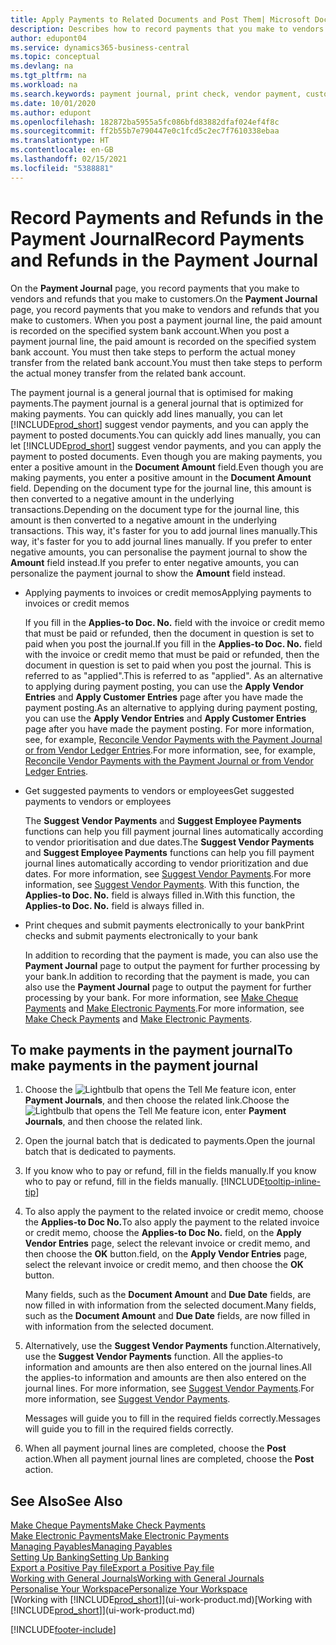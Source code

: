 ```yaml
---
title: Apply Payments to Related Documents and Post Them| Microsoft Docs
description: Describes how to record payments that you make to vendors and refunds that you make to customers.
author: edupont04
ms.service: dynamics365-business-central
ms.topic: conceptual
ms.devlang: na
ms.tgt_pltfrm: na
ms.workload: na
ms.search.keywords: payment journal, print check, vendor payment, customer refund, creditor, debt, balance due, AP
ms.date: 10/01/2020
ms.author: edupont
ms.openlocfilehash: 182872ba5955a5fc086bfd83882dfaf024ef4f8c
ms.sourcegitcommit: ff2b55b7e790447e0c1fcd5c2ec7f7610338ebaa
ms.translationtype: HT
ms.contentlocale: en-GB
ms.lasthandoff: 02/15/2021
ms.locfileid: "5388881"
---
```

# <a name="record-payments-and-refunds-in-the-payment-journal"></a><span data-ttu-id="28667-103">Record Payments and Refunds in the Payment Journal</span><span class="sxs-lookup"><span data-stu-id="28667-103">Record Payments and Refunds in the Payment Journal</span></span>

<span data-ttu-id="28667-104">On the **Payment Journal** page, you record payments that you make to vendors and refunds that you make to customers.</span><span class="sxs-lookup"><span data-stu-id="28667-104">On the **Payment Journal** page, you record payments that you make to vendors and refunds that you make to customers.</span></span> <span data-ttu-id="28667-105">When you post a payment journal line, the paid amount is recorded on the specified system bank account.</span><span class="sxs-lookup"><span data-stu-id="28667-105">When you post a payment journal line, the paid amount is recorded on the specified system bank account.</span></span> <span data-ttu-id="28667-106">You must then take steps to perform the actual money transfer from the related bank account.</span><span class="sxs-lookup"><span data-stu-id="28667-106">You must then take steps to perform the actual money transfer from the related bank account.</span></span>  

<span data-ttu-id="28667-107">The payment journal is a general journal that is optimised for making payments.</span><span class="sxs-lookup"><span data-stu-id="28667-107">The payment journal is a general journal that is optimized for making payments.</span></span> <span data-ttu-id="28667-108">You can quickly add lines manually, you can let [!INCLUDE[prod_short](includes/prod_short.md)] suggest vendor payments, and you can apply the payment to posted documents.</span><span class="sxs-lookup"><span data-stu-id="28667-108">You can quickly add lines manually, you can let [!INCLUDE[prod_short](includes/prod_short.md)] suggest vendor payments, and you can apply the payment to posted documents.</span></span> <span data-ttu-id="28667-109">Even though you are making payments, you enter a positive amount in the **Document Amount** field.</span><span class="sxs-lookup"><span data-stu-id="28667-109">Even though you are making payments, you enter a positive amount in the **Document Amount** field.</span></span> <span data-ttu-id="28667-110">Depending on the document type for the journal line, this amount is then converted to a negative amount in the underlying transactions.</span><span class="sxs-lookup"><span data-stu-id="28667-110">Depending on the document type for the journal line, this amount is then converted to a negative amount in the underlying transactions.</span></span> <span data-ttu-id="28667-111">This way, it's faster for you to add journal lines manually.</span><span class="sxs-lookup"><span data-stu-id="28667-111">This way, it's faster for you to add journal lines manually.</span></span> <span data-ttu-id="28667-112">If you prefer to enter negative amounts, you can personalise the payment journal to show the **Amount** field instead.</span><span class="sxs-lookup"><span data-stu-id="28667-112">If you prefer to enter negative amounts, you can personalize the payment journal to show the **Amount** field instead.</span></span>  

- <span data-ttu-id="28667-113">Applying payments to invoices or credit memos</span><span class="sxs-lookup"><span data-stu-id="28667-113">Applying payments to invoices or credit memos</span></span>

    <span data-ttu-id="28667-114">If you fill in the **Applies-to Doc. No.** field with the invoice or credit memo that must be paid or refunded, then the document in question is set to paid when you post the journal.</span><span class="sxs-lookup"><span data-stu-id="28667-114">If you fill in the **Applies-to Doc. No.** field with the invoice or credit memo that must be paid or refunded, then the document in question is set to paid when you post the journal.</span></span> <span data-ttu-id="28667-115">This is referred to as "applied".</span><span class="sxs-lookup"><span data-stu-id="28667-115">This is referred to as "applied".</span></span> <span data-ttu-id="28667-116">As an alternative to applying during payment posting, you can use the **Apply Vendor Entries** and **Apply Customer Entries** page after you have made the payment posting.</span><span class="sxs-lookup"><span data-stu-id="28667-116">As an alternative to applying during payment posting, you can use the **Apply Vendor Entries** and **Apply Customer Entries** page after you have made the payment posting.</span></span> <span data-ttu-id="28667-117">For more information, see, for example, [Reconcile Vendor Payments with the Payment Journal or from Vendor Ledger Entries](payables-how-apply-purchase-transactions-manually.md).</span><span class="sxs-lookup"><span data-stu-id="28667-117">For more information, see, for example, [Reconcile Vendor Payments with the Payment Journal or from Vendor Ledger Entries](payables-how-apply-purchase-transactions-manually.md).</span></span>  

- <span data-ttu-id="28667-118">Get suggested payments to vendors or employees</span><span class="sxs-lookup"><span data-stu-id="28667-118">Get suggested payments to vendors or employees</span></span>

    <span data-ttu-id="28667-119">The **Suggest Vendor Payments** and **Suggest Employee Payments** functions can help you fill payment journal lines automatically according to vendor prioritisation and due dates.</span><span class="sxs-lookup"><span data-stu-id="28667-119">The **Suggest Vendor Payments** and **Suggest Employee Payments** functions can help you fill payment journal lines automatically according to vendor prioritization and due dates.</span></span> <span data-ttu-id="28667-120">For more information, see [Suggest Vendor Payments](payables-how-suggest-vendor-payments.md).</span><span class="sxs-lookup"><span data-stu-id="28667-120">For more information, see [Suggest Vendor Payments](payables-how-suggest-vendor-payments.md).</span></span> <span data-ttu-id="28667-121">With this function, the **Applies-to Doc. No.** field is always filled in.</span><span class="sxs-lookup"><span data-stu-id="28667-121">With this function, the **Applies-to Doc. No.** field is always filled in.</span></span>  

- <span data-ttu-id="28667-122">Print cheques and submit payments electronically to your bank</span><span class="sxs-lookup"><span data-stu-id="28667-122">Print checks and submit payments electronically to your bank</span></span>

    <span data-ttu-id="28667-123">In addition to recording that the payment is made, you can also use the **Payment Journal** page to output the payment for further processing by your bank.</span><span class="sxs-lookup"><span data-stu-id="28667-123">In addition to recording that the payment is made, you can also use the **Payment Journal** page to output the payment for further processing by your bank.</span></span> <span data-ttu-id="28667-124">For more information, see [Make Cheque Payments](payables-how-work-checks.md) and [Make Electronic Payments](finance-make-payments-with-bank-data-conversion-service-or-sepa-credit-transfer.md#exporting-payments-to-a-bank-file).</span><span class="sxs-lookup"><span data-stu-id="28667-124">For more information, see [Make Check Payments](payables-how-work-checks.md) and [Make Electronic Payments](finance-make-payments-with-bank-data-conversion-service-or-sepa-credit-transfer.md#exporting-payments-to-a-bank-file).</span></span>  

## <a name="to-make-payments-in-the-payment-journal"></a><span data-ttu-id="28667-125">To make payments in the payment journal</span><span class="sxs-lookup"><span data-stu-id="28667-125">To make payments in the payment journal</span></span>

1. <span data-ttu-id="28667-126">Choose the ![Lightbulb that opens the Tell Me feature](media/ui-search/search_small.png "Tell me what you want to do") icon, enter **Payment Journals**, and then choose the related link.</span><span class="sxs-lookup"><span data-stu-id="28667-126">Choose the ![Lightbulb that opens the Tell Me feature](media/ui-search/search_small.png "Tell me what you want to do") icon, enter **Payment Journals**, and then choose the related link.</span></span>
2. <span data-ttu-id="28667-127">Open the journal batch that is dedicated to payments.</span><span class="sxs-lookup"><span data-stu-id="28667-127">Open the journal batch that is dedicated to payments.</span></span>
3. <span data-ttu-id="28667-128">If you know who to pay or refund, fill in the fields manually.</span><span class="sxs-lookup"><span data-stu-id="28667-128">If you know who to pay or refund, fill in the fields manually.</span></span> [!INCLUDE[tooltip-inline-tip](includes/tooltip-inline-tip_md.md)]
4. <span data-ttu-id="28667-129">To also apply the payment to the related invoice or credit memo, choose the **Applies-to Doc No.**</span><span class="sxs-lookup"><span data-stu-id="28667-129">To also apply the payment to the related invoice or credit memo, choose the **Applies-to Doc No.**</span></span> <span data-ttu-id="28667-130">field, on the **Apply Vendor Entries** page, select the relevant invoice or credit memo, and then choose the **OK** button.</span><span class="sxs-lookup"><span data-stu-id="28667-130">field, on the **Apply Vendor Entries** page, select the relevant invoice or credit memo, and then choose the **OK** button.</span></span>

    <span data-ttu-id="28667-131">Many fields, such as the **Document Amount** and **Due Date** fields, are now filled in with information from the selected document.</span><span class="sxs-lookup"><span data-stu-id="28667-131">Many fields, such as the **Document Amount** and **Due Date** fields, are now filled in with information from the selected document.</span></span>
5. <span data-ttu-id="28667-132">Alternatively, use the **Suggest Vendor Payments** function.</span><span class="sxs-lookup"><span data-stu-id="28667-132">Alternatively, use the **Suggest Vendor Payments** function.</span></span> <span data-ttu-id="28667-133">All the applies-to information and amounts are then also entered on the journal lines.</span><span class="sxs-lookup"><span data-stu-id="28667-133">All the applies-to information and amounts are then also entered on the journal lines.</span></span> <span data-ttu-id="28667-134">For more information, see [Suggest Vendor Payments](payables-how-suggest-vendor-payments.md).</span><span class="sxs-lookup"><span data-stu-id="28667-134">For more information, see [Suggest Vendor Payments](payables-how-suggest-vendor-payments.md).</span></span>

    <span data-ttu-id="28667-135">Messages will guide you to fill in the required fields correctly.</span><span class="sxs-lookup"><span data-stu-id="28667-135">Messages will guide you to fill in the required fields correctly.</span></span>
6.  <span data-ttu-id="28667-136">When all payment journal lines are completed, choose the **Post** action.</span><span class="sxs-lookup"><span data-stu-id="28667-136">When all payment journal lines are completed, choose the **Post** action.</span></span>

## <a name="see-also"></a><span data-ttu-id="28667-137">See Also</span><span class="sxs-lookup"><span data-stu-id="28667-137">See Also</span></span>
[<span data-ttu-id="28667-138">Make Cheque Payments</span><span class="sxs-lookup"><span data-stu-id="28667-138">Make Check Payments</span></span>](payables-how-work-checks.md)  
[<span data-ttu-id="28667-139">Make Electronic Payments</span><span class="sxs-lookup"><span data-stu-id="28667-139">Make Electronic Payments</span></span>](finance-make-payments-with-bank-data-conversion-service-or-sepa-credit-transfer.md#exporting-payments-to-a-bank-file)  
[<span data-ttu-id="28667-140">Managing Payables</span><span class="sxs-lookup"><span data-stu-id="28667-140">Managing Payables</span></span>](payables-manage-payables.md)  
[<span data-ttu-id="28667-141">Setting Up Banking</span><span class="sxs-lookup"><span data-stu-id="28667-141">Setting Up Banking</span></span>](bank-setup-banking.md)  
[<span data-ttu-id="28667-142">Export a Positive Pay file</span><span class="sxs-lookup"><span data-stu-id="28667-142">Export a Positive Pay file</span></span>](finance-how-positive-pay.md)  
[<span data-ttu-id="28667-143">Working with General Journals</span><span class="sxs-lookup"><span data-stu-id="28667-143">Working with General Journals</span></span>](ui-work-general-journals.md)  
[<span data-ttu-id="28667-144">Personalise Your Workspace</span><span class="sxs-lookup"><span data-stu-id="28667-144">Personalize Your Workspace</span></span>](ui-personalization-user.md)  
<span data-ttu-id="28667-145">[Working with [!INCLUDE[prod_short](includes/prod_short.md)]](ui-work-product.md)</span><span class="sxs-lookup"><span data-stu-id="28667-145">[Working with [!INCLUDE[prod_short](includes/prod_short.md)]](ui-work-product.md)</span></span>  


[!INCLUDE[footer-include](includes/footer-banner.md)]